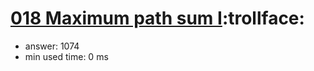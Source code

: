 [018 Maximum path sum I](http://projecteuler.net/problem=18):trollface:
========================

- answer: 1074 
- min used time: 0 ms

